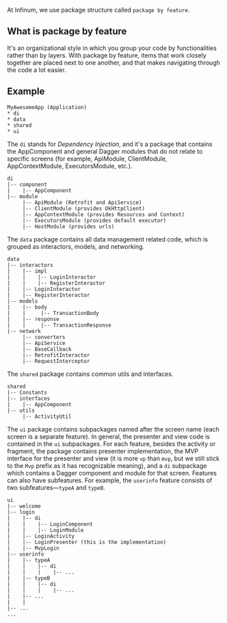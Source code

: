 At Infinum, we use package structure called `package by feature`.

## What is package by feature
It's an organizational style in which you group your code by functionalities rather than by layers. With package by feature, items that work closely together are placed next to one another, and that makes navigating through the code a lot easier.

## Example  

```
MyAwesomeApp (Application)
* di
* data
* shared
* ui
```

The `di` stands for *Dependency Injection*, and it's a package that contains the AppComponent and general Dagger modules that do not relate to specific screens (for example, ApiModule, ClientModule, AppContextModule, ExecutorsModule, etc.).

```
di
|-- component
|    |-- AppComponent
|-- module
     |-- ApiModule (Retrofit and ApiService)
     |-- ClientModule (provides OkHttpClient)
     |-- AppContextModule (provides Resources and Context)
     |-- ExecutorsModule (provides default executor)
     |-- HostModule (provides urls)

```

The `data` package contains all data management related code, which is grouped as interactors, models, and networking.

```
data
|-- interactors
|    |-- impl
|    |    |-- LoginInteractor
|    |    |-- RegisterInteractor
|    |-- LoginInteractor
|    |-- RegisterInteractor
|-- models
|    |-- body
|    |     |-- TransactionBody
|    |-- response
|    |     |-- TransactionResponse
|-- network
     |-- converters
     |-- ApiService
     |-- BaseCallback
     |-- RetrofitInteractor
     |-- RequestInterceptor
```

The `shared` package contains common utils and interfaces.

```
shared
|-- Constants
|-- interfaces
|    |-- AppComponent
|-- utils
     |-- ActivityUtil
```

The `ui` package contains subpackages named after the screen name (each screen is a separate feature). In general, the presenter and view code is contained in the `ui` subpackages. For each feature, besides the activity or fragment, the package contains presenter implementation, the MVP interface for the presenter and view (it is more `vp` than `mvp`, but we still stick to the `Mvp` prefix as it has recognizable meaning), and a `di` subpackage which contains a Dagger component and module for that screen. Features can also have subfeatures. For example, the `userinfo` feature consists of two subfeatures—`typeA` and `typeB`.

```
ui
|-- welcome
|-- login
|    |-- di
|    |    |-- LoginComponent
|    |    |-- LoginModule
|    |-- LoginActivity
|    |-- LoginPresenter (this is the implementation)
|    |-- MvpLogin
|-- userinfo
|    |-- typeA
|    |    |-- di
|    |    |    |-- ...
|    |-- typeB
|    |    |-- di
|    |    |    |-- ...
|    |-- ...
|    |  
|-- ...
...
```
